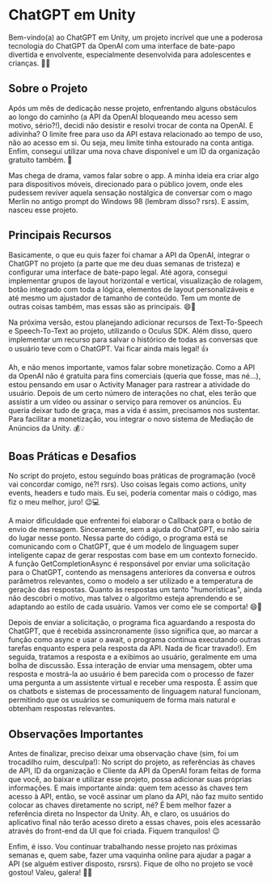 # ChatGPT em Unity

Bem-vindo(a) ao ChatGPT em Unity, um projeto incrível que une a poderosa tecnologia do ChatGPT da OpenAI com uma interface de bate-papo divertida e envolvente, especialmente desenvolvida para adolescentes e crianças. 🤖💬

## Sobre o Projeto
Após um mês de dedicação nesse projeto, enfrentando alguns obstáculos ao longo do caminho (a API da OpenAI bloqueando meu acesso sem motivo, sério?!), decidi não desistir e resolvi trocar de conta na OpenAI. E adivinha? O limite free para uso da API estava relacionado ao tempo de uso, não ao acesso em si. Ou seja, meu limite tinha estourado na conta antiga. Enfim, consegui utilizar uma nova chave disponível e um ID da organização gratuito também. 💪

Mas chega de drama, vamos falar sobre o app. A minha ideia era criar algo para dispositivos móveis, direcionado para o público jovem, onde eles pudessem reviver aquela sensação nostálgica de conversar com o mago Merlin no antigo prompt do Windows 98 (lembram disso? rsrs). E assim, nasceu esse projeto.

## Principais Recursos
Basicamente, o que eu quis fazer foi chamar a API da OpenAI, integrar o ChatGPT no projeto (a parte que me deu duas semanas de tristeza) e configurar uma interface de bate-papo legal. Até agora, consegui implementar grupos de layout horizontal e vertical, visualização de rolagem, botão integrado com toda a lógica, elementos de layout personalizáveis e até mesmo um ajustador de tamanho de conteúdo. Tem um monte de outras coisas também, mas essas são as principais. 😄🚀

Na próxima versão, estou planejando adicionar recursos de Text-To-Speech e Speech-To-Text ao projeto, utilizando o Oculus SDK. Além disso, quero implementar um recurso para salvar o histórico de todas as conversas que o usuário teve com o ChatGPT. Vai ficar ainda mais legal! 👍

Ah, e não menos importante, vamos falar sobre monetização. Como a API da OpenAI não é gratuita para fins comerciais (queria que fosse, mas né...), estou pensando em usar o Activity Manager para rastrear a atividade do usuário. Depois de um certo número de interações no chat, eles terão que assistir a um vídeo ou assinar o serviço para remover os anúncios. Eu queria deixar tudo de graça, mas a vida é assim, precisamos nos sustentar. Para facilitar a monetização, vou integrar o novo sistema de Mediação de Anúncios da Unity. 💰💡

## Boas Práticas e Desafios
No script do projeto, estou seguindo boas práticas de programação (você vai concordar comigo, né?! rsrs). Uso coisas legais como actions, unity events, headers e tudo mais. Eu sei, poderia comentar mais o código, mas fiz o meu melhor, juro! 😉💻

A maior dificuldade que enfrentei foi elaborar o Callback para o botão de envio de mensagem. Sinceramente, sem a ajuda do ChatGPT, eu não sairia do lugar nesse ponto. Nessa parte do código, o programa está se comunicando com o ChatGPT, que é um modelo de linguagem super inteligente capaz de gerar respostas com base em um contexto fornecido. A função GetCompletionAsync é responsável por enviar uma solicitação para o ChatGPT, contendo as mensagens anteriores da conversa e outros parâmetros relevantes, como o modelo a ser utilizado e a temperatura de geração das respostas. Quanto às respostas um tanto "humorísticas", ainda não descobri o motivo, mas talvez o algoritmo esteja aprendendo e se adaptando ao estilo de cada usuário. Vamos ver como ele se comporta! 😄💬

Depois de enviar a solicitação, o programa fica aguardando a resposta do ChatGPT, que é recebida assincronamente (isso significa que, ao marcar a função como async e usar o await, o programa continua executando outras tarefas enquanto espera pela resposta da API. Nada de ficar travado!). Em seguida, tratamos a resposta e a exibimos ao usuário, geralmente em uma bolha de discussão. Essa interação de enviar uma mensagem, obter uma resposta e mostrá-la ao usuário é bem parecida com o processo de fazer uma pergunta a um assistente virtual e receber uma resposta. É assim que os chatbots e sistemas de processamento de linguagem natural funcionam, permitindo que os usuários se comuniquem de forma mais natural e obtenham respostas relevantes.

## Observações Importantes
Antes de finalizar, preciso deixar uma observação chave (sim, foi um trocadilho ruim, desculpa!): No script do projeto, as referências às chaves de API, ID da organização e Cliente da API da OpenAI foram feitas de forma que você, ao baixar e utilizar esse projeto, possa adicionar suas próprias informações. E mais importante ainda: quem tem acesso às chaves tem acesso à API, então, se você assinar um plano da API, não faz muito sentido colocar as chaves diretamente no script, né? É bem melhor fazer a referência direta no Inspector da Unity. Ah, e claro, os usuários do aplicativo final não terão acesso direto a essas chaves, pois eles acessarão através do front-end da UI que foi criada. Fiquem tranquilos! 😉

Enfim, é isso. Vou continuar trabalhando nesse projeto nas próximas semanas e, quem sabe, fazer uma vaquinha online para ajudar a pagar a API (se alguém estiver disposto, rsrsrs). Fique de olho no projeto se você gostou! Valeu, galera! 🙌🔥
